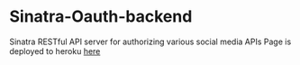 # Sinatra-Oauth-backend
Sinatra RESTful API server for authorizing various social media APIs
Page is deployed to heroku [here](https://sinatra-oauth-backend.herokuapp.com/)
